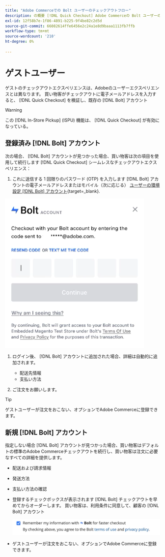 ```yaml
---
title: "Adobe Commerceでの Bolt ユーザーのチェックアウトフロー"
description: の概要 [!DNL Quick Checkout] Adobe Commerceの Bolt ユーザーのフロー。
exl-id: 12f58b7e-1f86-4891-b225-9f4be82c2d5d
source-git-commit: 66082614ffe6456e2c24a1e8d9baaa1113fb7ffb
workflow-type: tm+mt
source-wordcount: '210'
ht-degree: 0%

---
```


# ゲストユーザー

ゲストのチェックアウトエクスペリエンスは、Adobeのユーザーエクスペリエンスとは異なります。 買い物客がチェックアウトに電子メールアドレスを入力すると、 [!DNL Quick Checkout] を検証し、既存の [!DNL Bolt] アカウント

>[!WARNING]
>
> この [!DNL In-Store Pickup] (ISPU) 機能は、 [!DNL Quick Checkout] が有効になっている。

## 登録済み [!DNL Bolt] アカウント

次の場合、 [!DNL Bolt] アカウントが見つかった場合、買い物客は次の項目を使用して続行します [!DNL Quick Checkout] シームレスなチェックアウトエクスペリエンス：

1. これに送信する 1 回限りのパスワード (OTP) を入力します [!DNL Bolt] アカウントの電子メールアドレスまたはモバイル（次に応じる） [ユーザーの環境設定 [!DNL Bolt] アカウント](https://help.bolt.com/shoppers/account/account-settings/#how-to-set-preferred-login-method){target=_blank}.

![OTP ポップアップ](assets/pop-up.png)

1. ログイン後、 [!DNL Bolt] アカウントに追加された場合、詳細は自動的に追加されます。

   - 配送先情報
   - 支払い方法

1. ご注文をお願いします。

>[!TIP]
>
> ゲストユーザーが注文をおこない、オプションでAdobe Commerceに登録できます。

## 新規 [!DNL Bolt] アカウント

指定しない場合 [!DNL Bolt] アカウントが見つかった場合、買い物客はデフォルトの標準のAdobe Commerceチェックアウトを続行し、買い物客は注文に必要なすべての詳細を提供します。

- 配送および請求情報
- 発送方法
- 支払い方法の確認
- 登録するチェックボックスが表示されます [!DNL Bolt] チェックアウトを早めてからオーダーします。 買い物客は、利用条件に同意して、顧客の [!DNL Bolt] アカウント

   ![記憶する [!DNL Bolt]](assets/checkbox-remember-bolt.png)

- ゲストユーザーが注文をおこない、オプションでAdobe Commerceに登録できます。
